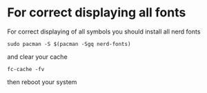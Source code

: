 # For correct displaying all fonts  

For correct displaying of all symbols you should install all nerd fonts

```
sudo pacman -S $(pacman -Sgq nerd-fonts)
```

and clear your cache 

```
fc-cache -fv
```

then reboot your system